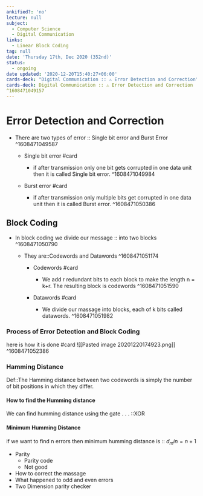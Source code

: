 ```yaml
---
ankified?: 'no'
lecture: null
subject:
  - Computer Science
  - Digital Communication
links:
  - Linear Block Coding
tag: null
date: 'Thursday 17th, Dec 2020 (352nd)'
status:
  - ongoing
date updated: '2020-12-20T15:40:27+06:00'
cards-deck: "Digital Communication :: ⚠ Error Detection and Correction"
cards-deck: Digital Communication :: ⚠ Error Detection and Correction
^1608471049157
---
```

# Error Detection and Correction
- There are two types of error :: Single bit error and Burst Error 
^1608471049587
	- Single bit error #card 
		- if after transmission only one bit gets corrupted in one data unit then it  is called Single bit error.
^1608471049984


	- Burst error #card
		- if after transmission only multiple bits get corrupted in one data unit then it is called  Burst error.
^1608471050386

## Block Coding
- In block coding we divide our message :: into two blocks
^1608471050790

	- They are::Codewords and Datawords
^1608471051174
	
		- Codewords #card
			- We add r redundant bits to each block to make the length n = k+r. The resulting block is codewords 
^1608471051590

		- Datawords #card
			- We divide our massage into blocks, each of k bits called datawords.
^1608471051982

### Process of Error Detection and Block Coding 
here is how it is done #card 
![[Pasted image 20201220174923.png]]
^1608471052386

### Hamming Distance
Def::The Hamming distance between two codewords is simply the number of bit positions in which they differ.

#### How to find the Humming distance
We can find humming distance using the gate . . . ::XOR

#### Minimum Humming Distance
if we want to find n errors then minimum humming distance is :: $d_min = n+1$

-   Parity
	-   Parity code 
	-   Not good
-   How to correct the massage
-   What happened to odd and even errors
-   Two Dimension parity checker
